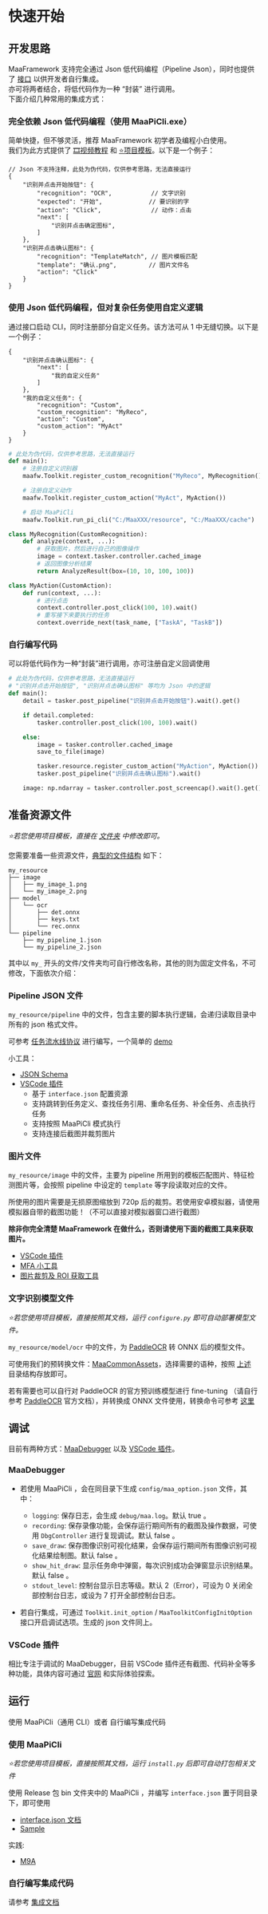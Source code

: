 # 快速开始

## 开发思路

MaaFramework 支持完全通过 Json 低代码编程（Pipeline Json），同时也提供了 [接口](2.1-集成文档.md) 以供开发者自行集成。  
亦可将两者结合，将低代码作为一种 “封装” 进行调用。  
下面介绍几种常用的集成方式：

### 完全依赖 Json 低代码编程（使用 MaaPiCli.exe）

简单快捷，但不够灵活，推荐 MaaFramework 初学者及编程小白使用。  
我们为此方式提供了 [🎞️视频教程](https://www.bilibili.com/video/BV1yr421E7MW) 和 [⭐项目模板](https://github.com/MaaXYZ/MaaPracticeBoilerplate)。以下是一个例子：

```jsonc
// Json 不支持注释，此处为伪代码，仅供参考思路，无法直接运行
{
    "识别并点击开始按钮": {
        "recognition": "OCR",           // 文字识别
        "expected": "开始",             // 要识别的字
        "action": "Click",              // 动作：点击
        "next": [
            "识别并点击确定图标",
        ]
    },
    "识别并点击确认图标": {
        "recognition": "TemplateMatch", // 图片模板匹配
        "template": "确认.png",         // 图片文件名
        "action": "Click"
    }
}
```

### 使用 Json 低代码编程，但对复杂任务使用自定义逻辑

通过接口启动 CLI，同时注册部分自定义任务。该方法可从 1 中无缝切换。以下是一个例子：

```jsonc
{
    "识别并点击确认图标": {
        "next": [
            "我的自定义任务"
        ]
    },
    "我的自定义任务": {
        "recognition": "Custom",
        "custom_recognition": "MyReco",
        "action": "Custom",
        "custom_action": "MyAct"
    }
}
```

```python
# 此处为伪代码，仅供参考思路，无法直接运行
def main():
    # 注册自定义识别器
    maafw.Toolkit.register_custom_recognition("MyReco", MyRecognition())

    # 注册自定义动作
    maafw.Toolkit.register_custom_action("MyAct", MyAction())

    # 启动 MaaPiCli
    maafw.Toolkit.run_pi_cli("C:/MaaXXX/resource", "C:/MaaXXX/cache")

class MyRecognition(CustomRecognition):
    def analyze(context, ...):
        # 获取图片，然后进行自己的图像操作
        image = context.tasker.controller.cached_image
        # 返回图像分析结果
        return AnalyzeResult(box=(10, 10, 100, 100))

class MyAction(CustomAction):
    def run(context, ...):
        # 进行点击
        context.controller.post_click(100, 10).wait()
        # 重写接下来要执行的任务
        context.override_next(task_name, ["TaskA", "TaskB"])
```

### 自行编写代码

可以将低代码作为一种“封装”进行调用，亦可注册自定义回调使用

```python
# 此处为伪代码，仅供参考思路，无法直接运行
# "识别并点击开始按钮", "识别并点击确认图标" 等均为 Json 中的逻辑
def main():
    detail = tasker.post_pipeline("识别并点击开始按钮").wait().get()

    if detail.completed:
        tasker.controller.post_click(100, 100).wait()

    else:
        image = tasker.controller.cached_image
        save_to_file(image)

        tasker.resource.register_custom_action("MyAction", MyAction())
        tasker.post_pipeline("识别并点击确认图标").wait()

    image: np.ndarray = tasker.controller.post_screencap().wait().get()
```

## 准备资源文件

*⭐若您使用项目模板，直接在 [文件夹](https://github.com/MaaXYZ/MaaPracticeBoilerplate/tree/main/assets/resource) 中修改即可。*

您需要准备一些资源文件，[典型的文件结构](https://github.com/MaaXYZ/MaaFramework/blob/main/sample/resource) 如下：

```tree
my_resource
├── image
│   ├── my_image_1.png
│   └── my_image_2.png
├── model
│   └── ocr
│       ├── det.onnx
│       ├── keys.txt
│       └── rec.onnx
└── pipeline
    ├── my_pipeline_1.json
    └── my_pipeline_2.json
```

其中以 `my_` 开头的文件/文件夹均可自行修改名称，其他的则为固定文件名，不可修改，下面依次介绍：

### Pipeline JSON 文件

`my_resource/pipeline` 中的文件，包含主要的脚本执行逻辑，会递归读取目录中所有的 json 格式文件。

可参考 [任务流水线协议](3.1-任务流水线协议.md) 进行编写，一个简单的 [demo](https://github.com/MaaXYZ/MaaFramework/blob/main/sample/resource/pipeline/sample.json)

小工具：

- [JSON Schema](https://github.com/MaaXYZ/MaaFramework/blob/main/tools/pipeline.schema.json)
- [VSCode 插件](https://marketplace.visualstudio.com/items?itemName=nekosu.maa-support)
  - 基于 `interface.json` 配置资源
  - 支持跳转到任务定义、查找任务引用、重命名任务、补全任务、点击执行任务
  - 支持按照 MaaPiCli 模式执行
  - 支持连接后截图并裁剪图片

### 图片文件

`my_resource/image` 中的文件，主要为 pipeline 所用到的模板匹配图片、特征检测图片等，会按照 pipeline 中设定的 `template` 等字段读取对应的文件。

所使用的图片需要是无损原图缩放到 720p 后的裁剪。若使用安卓模拟器，请使用模拟器自带的截图功能！（不可以直接对模拟器窗口进行截图）

**除非你完全清楚 MaaFramework 在做什么，否则请使用下面的截图工具来获取图片。**

- [VSCode 插件](https://marketplace.visualstudio.com/items?itemName=nekosu.maa-support)
- [MFA 小工具](https://github.com/SweetSmellFox/MFATools)
- [图片裁剪及 ROI 获取工具](https://github.com/MaaXYZ/MaaFramework/tree/main/tools/ImageCropper)

### 文字识别模型文件

*⭐若您使用项目模板，直接按照其文档，运行 `configure.py` 即可自动部署模型文件。*

`my_resource/model/ocr` 中的文件，为 [PaddleOCR](https://github.com/PaddlePaddle/PaddleOCR) 转 ONNX 后的模型文件。

可使用我们的预转换文件：[MaaCommonAssets](https://github.com/MaaXYZ/MaaCommonAssets/tree/main/OCR)，选择需要的语种，按照 [上述](#准备资源文件) 目录结构存放即可。

若有需要也可以自行对 PaddleOCR 的官方预训练模型进行 fine-tuning （请自行参考 [PaddleOCR](https://github.com/PaddlePaddle/PaddleOCR) 官方文档），并转换成 ONNX 文件使用，转换命令可参考 [这里](https://github.com/MaaXYZ/MaaCommonAssets/tree/main/OCR#command)

## 调试

目前有两种方式：[MaaDebugger](https://github.com/MaaXYZ/MaaDebugger) 以及 [VSCode 插件](https://marketplace.visualstudio.com/items?itemName=nekosu.maa-support)。

### MaaDebugger

- 若使用 MaaPiCli ，会在同目录下生成 `config/maa_option.json` 文件，其中：

  - `logging`: 保存日志，会生成 `debug/maa.log`。默认 true 。
  - `recording`: 保存录像功能，会保存运行期间所有的截图及操作数据，可使用 `DbgController` 进行复现调试。默认 false 。
  - `save_draw`: 保存图像识别可视化结果，会保存运行期间所有图像识别可视化结果绘制图。默认 false 。
  - `show_hit_draw`: 显示任务命中弹窗，每次识别成功会弹窗显示识别结果。默认 false 。
  - `stdout_level`: 控制台显示日志等级。默认 2（Error），可设为 0 关闭全部控制台日志，或设为 7 打开全部控制台日志。

- 若自行集成，可通过 `Toolkit.init_option` / `MaaToolkitConfigInitOption` 接口开启调试选项。生成的 json 文件同上。

### VSCode 插件

相比专注于调试的 MaaDebugger，目前 VSCode 插件还有截图、代码补全等多种功能，具体内容可通过 [官网](https://marketplace.visualstudio.com/items?itemName=nekosu.maa-support) 和实际体验探索。

## 运行

使用 MaaPiCli（通用 CLI）或者 自行编写集成代码

### 使用 MaaPiCli

*⭐若您使用项目模板，直接按照其文档，运行 `install.py` 后即可自动打包相关文件*

使用 Release 包 bin 文件夹中的 MaaPiCli ，并编写 `interface.json` 置于同目录下，即可使用

- [interface.json 文档](3.2-ProjectInterface协议.md)
- [Sample](https://github.com/MaaXYZ/MaaFramework/blob/main/sample/interface.json)

实践:

- [M9A](https://github.com/MaaXYZ/M9A/tree/main/assets/interface.json)

### 自行编写集成代码

请参考 [集成文档](2.1-集成文档.md)
